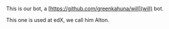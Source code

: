 
This is our bot, a [https://github.com/greenkahuna/will](will) bot.

This one is used at edX, we call him Alton.
